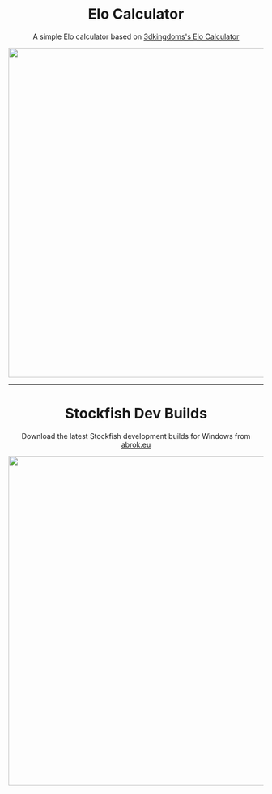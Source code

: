 <h1 align="center">Elo Calculator</h1>
<p align="center">A simple Elo calculator based on <a href="https://www.3dkingdoms.com/chess/elo.htm">3dkingdoms's Elo Calculator</a></p>
<p align="center">
	<img width="650" src="https://user-images.githubusercontent.com/63931154/130685761-556cf5b9-a890-4aa8-bb4c-e75aeba95852.png">
</p>

---

<h1 align="center">Stockfish Dev Builds</h1>
<p align="center">Download the latest Stockfish development builds for Windows from <a href="https://abrok.eu/stockfish/">abrok.eu</a></p>
<p align="center">
	<img width="650" src="https://user-images.githubusercontent.com/63931154/132222652-3f7d603a-44c7-4177-977b-c3a5adad6ec6.png">
</p>
